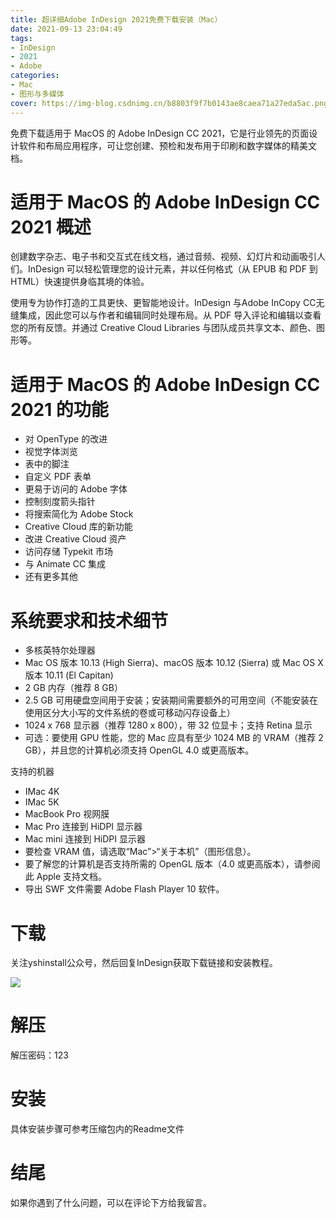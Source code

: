```yaml
---
title: 超详细Adobe InDesign 2021免费下载安装（Mac）
date: 2021-09-13 23:04:49
tags:
- InDesign
- 2021
- Adobe
categories:
- Mac
- 图形与多媒体
cover: https://img-blog.csdnimg.cn/b8803f9f7b0143ae8caea71a27eda5ac.png
---
```


免费下载适用于 MacOS 的 Adob​​e InDesign CC 2021，它是行业领先的页面设计软件和布局应用程序，可让您创建、预检和发布用于印刷和数字媒体的精美文档。

# 适用于 MacOS 的 Adob​​e InDesign CC 2021 概述
创建数字杂志、电子书和交互式在线文档，通过音频、视频、幻灯片和动画吸引人们。InDesign 可以轻松管理您的设计元素，并以任何格式（从 EPUB 和 PDF 到 HTML）快速提供身临其境的体验。

使用专为协作打造的工具更快、更智能地设计。InDesign 与Adobe InCopy CC无缝集成，因此您可以与作者和编辑同时处理布局。从 PDF 导入评论和编辑以查看您的所有反馈。并通过 Creative Cloud Libraries 与团队成员共享文本、颜色、图形等。

# 适用于 MacOS 的 Adob​​e InDesign CC 2021 的功能
- 对 OpenType 的改进
- 视觉字体浏览
- 表中的脚注
- 自定义 PDF 表单
- 更易于访问的 Adob​​e 字体
- 控制刻度箭头指针
- 将搜索简化为 Adob​​e Stock
- Creative Cloud 库的新功能
- 改进 Creative Cloud 资产
- 访问存储 Typekit 市场
- 与 Animate CC 集成
- 还有更多其他

# 系统要求和技术细节
- 多核英特尔处理器
- Mac OS 版本 10.13 (High Sierra)、macOS 版本 10.12 (Sierra) 或 Mac OS X 版本 10.11 (El Capitan)
- 2 GB 内存（推荐 8 GB）
- 2.5 GB 可用硬盘空间用于安装；安装期间需要额外的可用空间（不能安装在使用区分大小写的文件系统的卷或可移动闪存设备上）
- 1024 x 768 显示器（推荐 1280 x 800），带 32 位显卡；支持 Retina 显示
- 可选：要使用 GPU 性能，您的 Mac 应具有至少 1024 MB 的 VRAM（推荐 2 GB），并且您的计算机必须支持 OpenGL 4.0 或更高版本。

支持的机器
- IMac 4K
- IMac 5K
- MacBook Pro 视网膜
- Mac Pro 连接到 HiDPI 显示器
- Mac mini 连接到 HiDPI 显示器
- 要检查 VRAM 值，请选取“Mac”>“关于本机”（图形信息）。
- 要了解您的计算机是否支持所需的 OpenGL 版本（4.0 或更高版本），请参阅此 Apple 支持文档。
- 导出 SWF 文件需要 Adob​​e Flash Player 10 软件。

# 下载
关注yshinstall公众号，然后回复InDesign获取下载链接和安装教程。

![](https://img-blog.csdnimg.cn/f824f9d6c4ca40549a3d02de1938c17c.jpg#pic_center)


# 解压
解压密码：123

# 安装
具体安装步骤可参考压缩包内的Readme文件

# 结尾
如果你遇到了什么问题，可以在评论下方给我留言。

